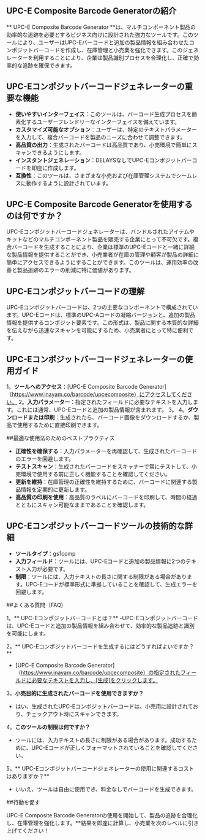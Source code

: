 ## UPC-E Composite Barcode Generatorの紹介

** UPC-E Composite Barcode Generator **は、マルチコンポーネント製品の効率的な追跡を必要とするビジネス向けに設計された強力なツールです。このツールにより、ユーザーはUPC-Eバーコードと追加の製品情報を組み合わせたコンポジットバーコードを作成し、在庫管理と小売業を強化できます。このジェネレーターを利用することにより、企業は製品識別プロセスを合理化し、正確で効率的な追跡を確保できます。

## UPC-Eコンポジットバーコードジェネレーターの重要な機能

-  **使いやすいインターフェイス**：このツールは、バーコード生成プロセスを簡素化するユーザーフレンドリーなインターフェイスを備えています。
-  **カスタマイズ可能なオプション**：ユーザーは、特定のテキストパラメーターを入力して、複合バーコードを製品のニーズに合わせて調整できます。
-  **高品質の出力**：生成されたバーコードは高品質であり、小売環境で簡単にスキャンできるようにします。
-  **インスタントジェネレーション**：DELAYSなしでUPC-Eコンポジットバーコードを即座に作成します。
-  **互換性**：このツールは、さまざまな小売および在庫管理システムでシームレスに動作するように設計されています。

## UPC-E Composite Barcode Generatorを使用するのは何ですか？

UPC-Eコンポジットバーコードジェネレーターは、バンドルされたアイテムやキットなどのマルチコンポーネント製品を販売する企業にとって不可欠です。複合バーコードを生成することにより、企業は標準のUPC-Eコードと一緒に詳細な製品情報を提供することができ、小売業者が在庫の管理や顧客が製品の詳細に簡単にアクセスできるようにすることができます。このツールは、運用効率の改善と製品追跡のエラーの削減に特に価値があります。

## UPC-Eコンポジットバーコードの理解

UPC-Eコンポジットバーコードは、2つの主要なコンポーネントで構成されています。UPC-Eコードは、標準のUPC-Aコードの凝縮バージョンと、追加の製品情報を提供するコンポジット要素です。この形式は、製品に関する本質的な詳細を伝えながら迅速なスキャンを可能にするため、小売業者にとって特に便利です。

## UPC-Eコンポジットバーコードジェネレーターの使用ガイド

1。**ツールへのアクセス**：[UPC-E Composite Barcode Generator]（https://www.inayam.co/barcode/upcecomposite）にアクセスしてください。
2。**入力パラメーター**：指定されたフィールドに必要なテキストを入力します。これには通常、UPC-Eコードと追加の製品情報が含まれます。
3。
4。**ダウンロードまたは印刷**：生成されたら、バーコード画像をダウンロードするか、製品で使用するために直接印刷できます。

##最適な使用法のためのベストプラクティス

-  **正確性を確保する**：入力パラメーターを再確認して、生成されたバーコードのエラーを回避します。
-  **テストスキャン**：生成されたバーコードをスキャナーで常にテストして、小売環境で使用する前に正しく機能することを確認してください。
-  **更新を維持**：在庫管理の正確性を維持するために、バーコードに関連する製品情報を定期的に更新します。
-  **高品質の印刷を使用**：高品質のラベルにバーコードを印刷して、時間の経過とともにスキャン可能なままであることを確認します。

## UPC-Eコンポジットバーコードツールの技術的な詳細

-  **ツールタイプ**：gs1comp
-  **入力フィールド**：ツールには、UPC-Eコードと追加の製品情報に2つのテキスト入力が必要です。
-  **制限**：ツールには、入力テキストの長さに関する制限がある場合があります。UPC-Eコードが標準形式に準拠していることを確認して、生成エラーを回避します。

##よくある質問（FAQ）

1。** UPC-Eコンポジットバーコードとは？**
-UPC-Eコンポジットバーコードは、UPC-Eコードと追加の製品情報を組み合わせて、効率的な製品追跡と識別を可能にします。

2。** UPC-Eコンポジットバーコードを生成するにはどうすればよいですか？**
-  [UPC-E Composite Barcode Generator]（https://www.inayam.co/barcode/upcecomposite）の指定されたフィールドに必要なテキストを入力し、[生成]をクリックします。

3。**小売目的に生成されたバーコードを使用できますか？**
- はい、生成されたUPC-Eコンポジットバーコードは、小売用に設計されており、チェックアウト時にスキャンできます。

4。**このツールの制限は何ですか？**
- ツールには、入力テキストの長さに制限がある場合があります。成功するために、UPC-Eコードが正しくフォーマットされていることを確認してください。

5。** UPC-Eコンポジットバーコードジェネレーターの使用に関連するコストはありますか？**
- いいえ、ツールは自由に使用でき、料金なしでバーコードを生成できます。

##行動を促す

UPC-E Composite Barcode Generatorの使用を開始して、製品の追跡を合理化し、在庫管理を強化します。**結果を即座に計算し、小売業を次のレベルに引き上げてください！